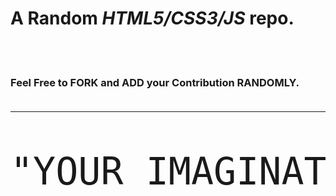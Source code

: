 <h1>A <strong>Random <i>HTML5/CSS3/JS</i></strong> repo.</h1><br><br>

<h3>Feel Free</b> to FORK and ADD your Contribution <strong>RANDOMLY</strong>.<br><br></h3>
<hr>
<pre style="font-size: 60px">"YOUR IMAGINATION, YOUR OWN LIMIT!!"</pre>
